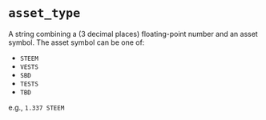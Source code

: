 
# `asset_type`

A string combining a (3 decimal places) floating-point number and an asset symbol. The asset symbol can be one of:

- `STEEM`
- `VESTS` 
- `SBD`
- `TESTS` 
- `TBD`

e.g., `1.337 STEEM`
